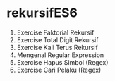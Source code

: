 # rekursifES6

1.  Exercise Faktorial Rekursif
2.  Exercise Total Digit Rekursif
3.  Exercise Kali Terus Rekursif
4.  Mengenal Regular Expression
5.  Exercise Hapus Simbol (Regex)
6.  Exercise Cari Pelaku (Regex)